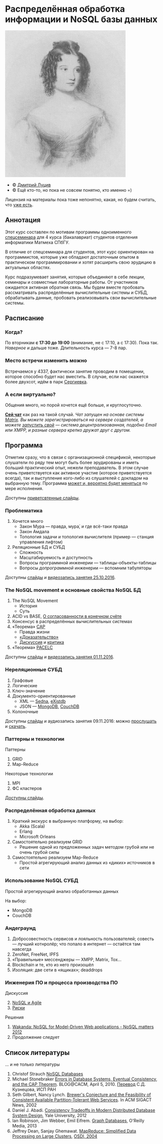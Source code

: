 # Распределённая обработка информации и NoSQL базы данных

[![Ada Lovelace](resources/Ada-18-396x480.jpg)](https://en.wikipedia.org/wiki/Ada_Lovelace)

<!-- © [Высшая инженерная школа «Авалон»](http://www.avalon.ru/) \ -->
<!-- © [ООО «Ланит-Терком»](http://lanit-tercom.com/) \ -->
<!-- © [ФГАОУ ВО СПбПУ](http://spbstu.ru/) \ -->

* © [Дмитрий Луцив](http://dluciv.name/)
* © Ещё кто-то, но пока не совсем понятно, кто именно =)

Лицензия на материалы пока тоже непонятно, какая, но будем считать, что [уже есть](LICENSE.md).

## Аннотация

Этот курс составлен по мотивам программы одноименного [спецсеминара](http://edu.dluciv.name/Home/distrinfproc) для 4 курса (бакалавриат) студентов отделения информатики Матмеха СПбГУ.

В отличие от спецсеминара для студентов, этот курс ориентирован на программистов, которые уже обладают достаточным опытом в практическом программировании и хотят расширить свою эрудицию в актуальных областях.

Курс подразумевает занятия, которые объединяют в себе лекции, семинары и совместные лабораторные работы. От участников ожидается активная обратная связь. Мы будем вместе пробовать рассматривать распределённые вычислительные системы и СУБД, обрабатывать данные, пробовать реализовывать свои вычислительные системы.

## Расписание

### Когда?
По вторникам **с 17:30 до 19:00** (внимание, не с 17:10, а с 17:30). Пока так. *Наверное* и дальше тоже. Длительность курса — 7-8 пар.

### Место встречи изменить можно
Встречаемся у 4337, фактически занятие проводим в помещении, которое способно будет нас вместить. В случае, если нас окажется более двухсот, идём в парк [Сергиевка](https://ru.wikipedia.org/wiki/%D0%A1%D0%B5%D1%80%D0%B3%D0%B8%D0%B5%D0%B2%D0%BA%D0%B0_(%D0%B4%D0%B2%D0%BE%D1%80%D1%86%D0%BE%D0%B2%D0%BE-%D0%BF%D0%B0%D1%80%D0%BA%D0%BE%D0%B2%D1%8B%D0%B9_%D0%B0%D0%BD%D1%81%D0%B0%D0%BC%D0%B1%D0%BB%D1%8C)).

### А если виртуально?
Общения много, но порой хочется ещё больше, и круглосуточно.

[**Сей чат**](https://riot.im/app/#/room/#lt-nosql:matrix.org) как раз на такой случай. *Чат запущен на основе системы [Matrix](http://matrix.org/). Вы можете зарегистрироваться на сервере создателей, а можете [запустить свой](https://github.com/matrix-org/synapse/blob/master/README.rst) — система децентрализованная, подобно Email или XMPP, и разные сервера крепко дружат друг с другом.*

## Программа

Отметим сразу, что в связи с организационной спецификой, некоторые слушатели по ряду тем могут быть более эрудированы и иметь больший практический опыт, нежели преподаватель. В этом случае очень приветствуется как активное участие (которое приветствуется всегда), так и выступление кого-либо из слушателей с докладом на выбранную тему.
Программа [может и, вероятно будет меняться](https://en.wikipedia.org/wiki/Self-modifying_code) по мере исполнения.

Доступны [приветсвтенные слайды](https://dluciv.github.io/nosql-intro-course/slides/00-Hello).

### Проблематика

1. Хочется много
    * Закон Мура — правда, мура́, и где всё-таки правда
    * Закон Амдала
    * Топология задачи и топология вычислителя (пример — станция управления лифтом)
2. Реляционные БД и СУБД
    * Сложность
    * Масштабируемость и доступность
    * Вопросы программной инженерии — таблицы-объекты-таблицы
    * Вопросы *допрограммной* инженерии — вспомним табуляторы

Доступны [слайды](https://dluciv.github.io/nosql-intro-course/slides/01-Problematics) и [видеозапись занятия 25.10.2016](https://youtu.be/qHFYgicOI1o).

### The NoSQL movement и основные свойства NoSQL БД
1. The NoSQL Movement
    * История
    * Суть
2. ACID vs BASE, [О согласованности в конечном счёте](http://citforum.ru/gazeta/154/)
3. Консенсус в распределённых вычислительных системах
4. «Теорема» [CAP](https://en.wikipedia.org/wiki/CAP_theorem)
    * Правда жизни
    * [«Доказательство»](http://mwhittaker.github.io/2014/08/16/illustrated-proof-cap-theorem/)
    * [Дискуссия](http://citforum.ru/gazeta/154/) и [критика](https://arxiv.org/abs/1509.05393)
5. «Теорема» [PACELC](https://en.wikipedia.org/wiki/PACELC_theorem)

Доступны [слайды](https://dluciv.github.io/nosql-intro-course/slides/02-NoSQL_Movement_CAP_PACELC) и [видеозапись занятия 01.11.2016](https://youtu.be/6tAG-OexfQI).

### Нереляционные СУБД
1. Графовые
2. Логические
3. Ключ-значение
4. Документо-ориентированные
    * XML — [Sedna](http://sedna.org/), [eXistdb](http://exist-db.org/exist/apps/homepage/index.html)
    * JSON — [MongoDB](https://www.mongodb.com/), [CouchDB](http://couchdb.apache.org/)
5. Колоночные

Доступны [слайды](https://dluciv.github.io/nosql-intro-course/slides/03-NonRelOverview) и аудиозапись занятия 09.11.2016:
можно [прослушать](https://dluciv.github.io/nosql-intro-course/resources/recordings/recordings.html#arec-2016-11-08) и
[скачать](https://dluciv.github.io/nosql-intro-course/resources/recordings/2016-11-08_nosql-recording.opus.ogg).

### Паттерны и технологии

Паттерны

1. GRID
2. Map-Reduce

Некоторые технологии

1. MPI
2. ФС кластеров

[Доступны слайды](https://dluciv.github.io/nosql-intro-course/slides/reveal.js/slides/04-Techs_and_Patterns/).

### Распределённая обработка данных
1. Краткий экскурс в выбранную платформу, на выбор:
    * Akka (Scala)
    * Erlang
    * Microsoft Orleans
2. Самостоятельно реализуем GRID
    * Решение одной из предложенных задач методом грубой или не очень грубой силы
3. Самостоятельно реализуем Map-Reduce
    * Простой агрегирующий анализ данных из «диких» источников в сети

### Использование NoSQL СУБД
Простой агрегирующий анализ обработанных данных

На выбор:

* MongoDB 
* CouchDB

### Андеграунд
1. Добросовестность сервисов и лояльность пользователей; совесть — лучший котнролёр; что попало в интернет — остаётся там навсегда
2. ZeroNet, FreeNet, IPFS
3. «Правильные» мессенджеры — XMPP, Matrix, Tox...
4. Blockchain и те, кто из него произошёл
5. Изоляция: две сети в «ящиках»; deaddrops

### Инженерия ПО и процесса производства ПО
Дискуссия

2. [NoSQL и Agile](https://www.mongodb.com/agile-development)
3. [Риски](https://jaxenter.com/nosql-vs-postgres-121967.html)

Решения

1. [Wakanda: NoSQL for Model-Driven Web applications - NoSQL matters 2012](http://www.slideshare.net/alexandre_morgaut/wakanda-nosql-for-modeldriven-web-applications)
2. Продолжение следует

## Список литературы

... и не только литературы

1. Christof Strauch [NoSQL Databases](http://www.christof-strauch.de/nosqldbs.pdf)
2. Michael Stonebraker [Errors in Database Systems, Eventual Consistency, and the CAP Theorem](http://cacm.acm.org/blogs/blog-cacm/83396-errors-in-database-systems-eventual-consistency-and-the-cap-theorem/fulltext#). BLOG@CACM, April 5, 2010.
   [Перевод](http://citforum.ru/gazeta/154/) С.Д. Кузнецова, ИСП РАН
3. Seth Gilbert, Nancy Lynch. [Brewer's Conjecture and the Feasibility of Consistent Available Partition-Tolerant Web Services](http://citeseerx.ist.psu.edu/viewdoc/summary?doi=10.1.1.20.1495). In ACM SIGACT News, 2002
4. Daniel J. Abadi. [Consistency Tradeoffs in Modern Distributed Database System Design](http://cs-www.cs.yale.edu/homes/dna/papers/abadi-pacelc.pdf), Yale University, 2012
5. Ian Robinson, Jim Webber, Emil Eifrem. [Graph Databases](http://graphdatabases.com/), O'Reilly Media, 2013
6. Jeffrey Dean, Sanjay Ghemawat. [MapReduce: Simplified Data Processing on Large Clusters](http://static.googleusercontent.com/media/research.google.com/es/us/archive/mapreduce-osdi04.pdf), [OSDI, 2004](https://www.usenix.org/legacy/event/osdi04/)
